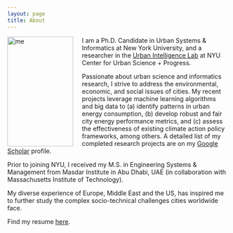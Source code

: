 ```yaml
---
layout: page
title: About
---
```


<img alt="me" src="{{ site.url }}/assets/img/bnw2.png" height="250px" width="150px" align="left" style="margin-right: 20px;">


I am a Ph.D. Candidate in Urban Systems & Informatics at New York University, and a researcher in the <a href="http://www.urbanintelligencelab.org/" target="_blank">Urban Intelligence Lab</a> at NYU Center for Urban Science + Progress. 

Passionate about urban science and informatics research, I strive to address the environmental, economic, and social issues of cities. My recent projects leverage machine learning algorithms and big data to (a) identify patterns in urban energy consumption, (b) develop robust and fair city energy performance metrics, and (c) assess the effectiveness of existing climate action policy frameworks, among others. A detailed list of my completed research projects are on my <a href="https://scholar.google.ae/citations?user=ZbefF6QAAAAJ&hl=en" target="_blank">Google Scholar</a> profile.

Prior to joining NYU, I received my M.S. in Engineering Systems & Management from Masdar Institute in Abu Dhabi, UAE (in collaboration with Massachusetts Institute of Technology). 

My diverse experience of Europe, Middle East and the US, has inspired me to further study the complex socio-technical challenges cities worldwide face. 

Find my resume <a href="{{ site.url }}/assets/img/resume.pdf" target="_blank">here</a>. 

